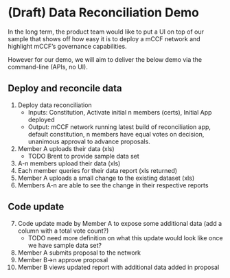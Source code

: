 # (Draft) Data Reconciliation Demo

In the long term, the product team would like to put a UI on top of our sample that shows off how easy it is to deploy a mCCF network and highlight mCCF’s governance capabilities.

However for our demo, we will aim to deliver the below demo via the command-line (APIs, no UI).

## Deploy and reconcile data

1. Deploy data reconciliation
   - Inputs: Constitution, Activate initial n members (certs), Initial App​ deployed
   - Output: mCCF network running latest build of reconciliation app, default constitution, n members have equal votes on decision, unanimous approval to advance proposals.
2. Member A uploads their data (xls)
   - TODO Brent to provide sample data set
3. A-n members upload their data (xls)
4. Each member queries for their data report (xls returned)
5. Member A uploads a small change to the existing dataset (xls)
6. Members A-n are able to see the change in their respective reports

## Code update

7. Code update made by Member A to expose some additional data (add a column with a total vote count?)​
   - TODO need more definition on what this update would look like once we have sample data set?
8. Member A submits proposal to the network​
9. Member B->n approve proposal​
10. Member B views updated report with additional data added in proposal
